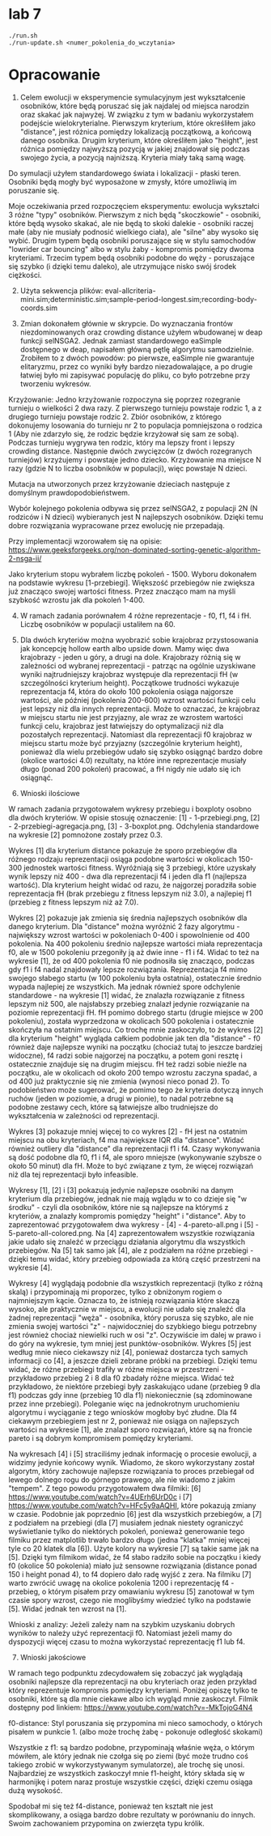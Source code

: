 # lab 7

```
./run.sh
./run-update.sh <numer_pokolenia_do_wczytania>
```

# Opracowanie

1. Celem ewolucji w eksperymencie symulacyjnym jest wykształcenie osobników, które będą poruszać się jak najdalej od miejsca narodzin oraz skakać jak najwyżej. W związku z tym w badaniu wykorzystałem podejście wielokryterialne. Pierwszym kryterium, które określiłem jako "distance", jest różnica pomiędzy lokalizacją początkową, a końcową danego osobnika. Drugim kryterium, które określiłem jako "height", jest różnica pomiędzy najwyższą pozycją w jakiej znajdował się podczas swojego życia, a pozycją najniższą. Kryteria miały taką samą wagę.

Do symulacji użyłem standardowego świata i lokalizacji - płaski teren. Osobniki będą mogły być wyposażone w zmysły, które umożliwią im poruszanie się.

Moje oczekiwania przed rozpoczęciem eksperymentu: ewolucja wykształci 3 różne "typy" osobników. Pierwszym z nich będą "skoczkowie" - osobniki, które będą wysoko skakać, ale nie będą to skoki dalekie - osobniki raczej małe (aby nie musiały podnosić wielkiego ciała), ale "silne" aby wysoko się wybić. Drugim typem będą osobniki poruszające się w stylu samochodów "lowrider car bouncing" albo w stylu żaby - kompromis pomiędzy dwoma kryteriami. Trzecim typem będą osobniki podobne do węży - poruszające się szybko (i dzięki temu daleko), ale utrzymujące nisko swój środek ciężkości. 



2. Użyta sekwencja plików: eval-allcriteria-mini.sim;deterministic.sim;sample-period-longest.sim;recording-body-coords.sim



3. Zmian dokonałem głównie w skrypcie. Do wyznaczania frontów niezdominowanych oraz crowding distance użyłem wbudowanej w deap funkcji selNSGA2. Jednak zamiast standardowego eaSimple dostępnego w deap, napisałem główną pętlę algorytmu samodzielnie. Zrobiłem to z dwóch powodów: po pierwsze, eaSimple nie gwarantuje elitaryzmu, przez co wyniki były bardzo niezadowalające, a po drugie łatwiej było mi zapisywać populację do pliku, co było potrzebne przy tworzeniu wykresów. 


Krzyżowanie: Jedno krzyżowanie rozpoczyna się poprzez rozegranie turnieju o wielkości 2 dwa razy. Z pierwszego turnieju powstaje rodzic 1, a z drugiego turnieju powstaje rodzic 2. Zbiór osobników, z którego dokonujemy losowania do turnieju nr 2 to populacja pomniejszona o rodzica 1 (Aby nie zdarzyło się, że rodzic będzie krzyżował się sam ze sobą). Podczas turnieju wygrywa ten rodzic, który ma lepszy front i lepszy crowding distance. Następnie dwóch zwycięzców (z dwóch rozegranych turniejów) krzyżujemy i powstaje jedno dziecko. Krzyżowanie ma miejsce N razy (gdzie N to liczba osobników w populacji), więc powstaje N dzieci.

Mutacja na utworzonych przez krzyżowanie dzieciach następuje z domyślnym prawdopodobieństwem. 

Wybór kolejnego pokolenia odbywa się przez selNSGA2, z populacji 2N (N rodziców i N dzieci) wybieranych jest N najlepszych osobników. Dzięki temu dobre rozwiązania wypracowane przez ewolucję nie przepadają.

Przy implementacji wzorowałem się na opisie:  https://www.geeksforgeeks.org/non-dominated-sorting-genetic-algorithm-2-nsga-ii/

Jako kryterium stopu wybrałem liczbę pokoleń - 1500. Wyboru dokonałem na podstawie wykresu [1-przebiegi]. Większość przebiegów nie zwiększa już znacząco swojej wartości fitness. Przez znacząco mam na myśli szybkość wzrostu jak dla pokoleń 1-400.



4. W ramach zadania porównałem 4 różne reprezentacje - f0, f1, f4 i fH. Liczbę osobników w populacji ustaliłem na 60.



5. Dla dwóch kryteriów można wyobrazić sobie krajobraz przystosowania jak koncepcję hollow earth albo upside down. Mamy więc dwa krajobrazy - jeden u góry, a drugi na dole. Krajobrazy różnią się w zależności od wybranej reprezentacji - patrząc na ogólnie uzyskiwane wyniki najtrudniejszy krajobraz występuje dla reprezentacji fH (w szczególności kryterium height). Początkowe trudności wykazuje reprezentacja f4, która do około 100 pokolenia osiąga najgorsze wartości, ale później (pokolenia 200-600) wzrost wartości funkcji celu jest lepszy niż dla innych reprezentacji. Może to oznaczać, że krajobraz w miejscu startu nie jest przyjazny, ale wraz ze wzrostem wartości funkcji celu, krajobraz jest łatwiejszy do optymalizacji niż dla pozostałych reprezentacji. Natomiast dla reprezentacji f0 krajobraz w miejscu startu może być przyjazny (szczególnie kryterium height), ponieważ dla wielu przebiegów udało się szybko osiągnąć bardzo dobre (okolice wartości 4.0) rezultaty, na które inne reprezentacje musiały długo (ponad 200 pokoleń) pracować, a fH nigdy nie udało się ich osiągnąć.



6. Wnioski ilościowe

W ramach zadania przygotowałem wykresy przebiegu i boxploty osobno dla dwóch kryteriów. W opisie stosuję oznaczenie: [1] - 1-przebiegi.png, [2] - 2-przebiegi-agregacja.png, [3] - 3-boxplot.png. Odchylenia standardowe na wykresie [2] pomnożone zostały przez 0.3. 

Wykres [1] dla kryterium distance pokazuje że sporo przebiegów dla różnego rodzaju reprezentacji osiąga podobne wartości w okolicach 150-300 jednostek wartości fitness. Wyróżniają się 3 przebiegi, które uzyskały wynik lepszy niż 400 - dwa dla reprezentacji f4 i jeden dla f1 (najlepsza wartość). Dla kryterium height widać od razu, że najgorzej poradziła sobie reprezentacja fH (brak przebiegu z fitness lepszym niż 3.0), a najlepiej f1 (przebieg z fitness lepszym niż aż 7.0).

Wykres [2] pokazuje jak zmienia się średnia najlepszych osobników dla danego kryterium. Dla "distance" można wyróżnić 2 fazy algorytmu - największy wzrost wartości w pokoleniach 0-400 i spowolnienie od 400 pokolenia. Na 400 pokoleniu średnio najlepsze wartości miała reprezentacja f0, ale w 1500 pokoleniu przegoniły ją aż dwie inne - f1 i f4. Widać to też na wykresie [1], że od 400 pokolenia f0 nie podnosiła się znacząco, podczas gdy f1 i f4 nadal znajdowały lepsze rozwiązania. Reprezentacja f4 mimo swojego słabego startu (w 100 pokoleniu była ostatnia), ostatecznie średnio wypada najlepiej ze wszystkich. Ma jednak również spore odchylenie standardowe - na wykresie [1] widać, że znalazła rozwiązanie z fitness lepszym niż 500, ale najsłabszy przebieg znalazł jedynie rozwiązanie na poziomie reprezentacji fH. fH pomimo dobrego startu (drugie miejsce w 200 pokoleniu), została wyprzedzona w okolicach 500 pokolenia i ostatecznie skończyła na ostatnim miejscu. Co trochę mnie zaskoczyło, to że wykres [2] dla kryterium "height" wygląda całkiem podobnie jak ten dla "distance" - f0 również daje najlepsze wyniki na początku (chociaż tutaj to jeszcze bardziej widoczne), f4 radzi sobie najgorzej na początku, a potem goni resztę i ostatecznie znajduje się na drugim miejscu. fH też radzi sobie nieźle na początku, ale w okolicach od około 200 tempo wzrostu zaczyna spadać, a od 400 już praktycznie się nie zmienia (wynosi nieco ponad 2). To podobieństwo może sugerować, że pomimo tego że kryteria dotyczą innych ruchów (jeden w poziomie, a drugi w pionie), to nadal potrzebne są podobne zestawy cech, które są łatwiejsze albo trudniejsze do wykształcenia w zależności od reprezentacji.

Wykres [3] pokazuje mniej więcej to co wykres [2] - fH jest na ostatnim miejscu na obu kryteriach, f4 ma największe IQR dla "distance". Widać również outliery dla "distance" dla reprezentacji f1 i f4. Czasy wykonywania są dość podobne dla f0, f1 i f4, ale sporo mniejsze (wykonywanie szybsze o około 50 minut) dla fH. Może to być związane z tym, że więcej rozwiązań niż dla tej reprezentacji było infeasible. 

Wykresy [1], [2] i [3] pokazują jedynie najlepsze osobniki na danym kryterium dla przebiegów, jednak nie mają wglądu w to co dzieje się "w środku" - czyli dla osobników, które nie są najlepsze na którymś z kryteriów, a znalazły kompromis pomiędzy "height" i "distance". Aby to zaprezentować przygotowałem dwa wykresy - [4] - 4-pareto-all.png i [5] - 5-pareto-all-colored.png. Na [4] zaprezentowałem wszystkie rozwiązania jakie udało się znaleźć w przeciągu działania algorytmu dla wszystkich przebiegów. Na [5] tak samo jak [4], ale z podziałem na różne przebiegi - dzięki temu widać, który przebieg odpowiada za którą część przestrzeni na wykresie [4].

Wykresy [4] wyglądają podobnie dla wszystkich reprezentacji (tylko z różną skalą) i przypominają mi proporzec, tylko z obniżonym rogiem o najmniejszym kącie. Oznacza to, że istnieją rozwiązania które skaczą wysoko, ale praktycznie w miejscu, a ewolucji nie udało się znaleźć dla żadnej reprezentacji "węża" - osobnika, który porusza się szybko, ale nie zmienia swojej wartości "z" - najwidoczniej do szybkiego biegu potrzebny jest również chociaż niewielki ruch w osi "z". Oczywiście im dalej w prawo i do góry na wykresie, tym mniej jest punktów-osobników. Wykres [5] jest według mnie nieco ciekawszy niż [4], ponieważ dostarcza tych samych informacji co [4], a jeszcze dzieli zebrane próbki na przebiegi. Dzięki temu widać, że różne przebiegi trafiły w różne miejsca w przestrzeni - przykładowo przebieg 2 i 8 dla f0 zbadały różne miejsca. Widać też przykładowo, że niektóre przebiegi były zaskakująco udane (przebieg 9 dla f1) podczas gdy inne (przebieg 10 dla f1) niekoniecznie (są zdominowane przez inne przebiegi). Poleganie więc na jednokrotnym uruchomieniu algorytmu i wyciąganie z tego wniosków mogłoby być złudne. Dla f4 ciekawym przebiegiem jest nr 2, ponieważ nie osiąga on najlepszych wartości na wykresie [1], ale znalazł sporo rozwiązań, które są na froncie pareto i są dobrym kompromisem pomiędzy kryteriami. 

Na wykresach [4] i [5] straciliśmy jednak informację o procesie ewolucji, a widzimy jedynie końcowy wynik. Wiadomo, że skoro wykorzystany został algorytm, który zachowuje najlepsze rozwiązania to proces przebiegał od lewego dolnego rogu do górnego prawego, ale nie wiadomo z jakim "tempem". Z tego powodu przygotowałem dwa filmiki: [6] https://www.youtube.com/watch?v=4UErh6UrD0c  i [7] https://www.youtube.com/watch?v=HFc5y9aAQHI, które pokazują zmiany w czasie. Podobnie jak poprzednio [6] jest dla wszystkich przebiegów, a [7] z podziałem na przebiegi (dla [7] musiałem jednak niestety ograniczyć wyświetlanie tylko do niektórych pokoleń, ponieważ generowanie tego filmiku przez matplotlib trwało bardzo długo (jedna "klatka" mniej więcej tyle co 20 klatek dla [6]). Użyte kolory na wykresie [7] są takie same jak na [5]. Dzięki tym filmikom widać, że f4 słabo radziło sobie na początku i kiedy f0 (okolice 50 pokolenia) miało już sensowne rozwiązania (distance ponad 150 i height ponad 4), to f4 dopiero dało radę wyjść z zera. Na filmiku [7] warto zwrócić uwagę na okolice pokolenia 1200 i reprezentację f4 - przebieg, o którym pisałem przy omawianiu wykresu [5] zanotował w tym czasie spory wzrost, czego nie moglibyśmy wiedzieć tylko na podstawie [5]. Widać jednak ten wzrost na [1].

Wnioski z analizy: Jeżeli zależy nam na szybkim uzyskaniu dobrych wyników to należy użyć reprezentacji f0. Natomiast jeżeli mamy do dyspozycji więcej czasu to można wykorzystać reprezentację f1 lub f4. 

7. Wnioski jakościowe

W ramach tego podpunktu zdecydowałem się zobaczyć jak wyglądają osobniki najlepsze dla reprezentacji na obu kryteriach oraz jeden przykład który reprezentuje kompromis pomiędzy kryteriami. Poniżej opiszę tylko te osobniki, które są dla mnie ciekawe albo ich wygląd mnie zaskoczył. Filmik dostępny pod linkiem: https://www.youtube.com/watch?v=-MkTojoG4N4

f0-distance: Styl poruszania się przypomina mi nieco samochody, o których pisałem w punkcie 1. (albo może trochę żabę - pokonuje odległość skokami)

Wszystkie z f1: są bardzo podobne, przypominają właśnie węża, o którym mówiłem, ale który jednak nie czołga się po ziemi (być może trudno coś takiego zrobić w wykorzystywanym symulatorze), ale trochę się unosi. Najbardziej ze wszystkich zaskoczył mnie f1-height, który składa się w harmonijkę i potem naraz prostuje wszystkie części, dzięki czemu osiąga dużą wysokość.

Spodobał mi się też f4-distance, ponieważ ten kształt nie jest skomplikowany, a osiąga bardzo dobre rezultaty w porównaniu do innych. Swoim zachowaniem przypomina on zwierzęta typu królik.